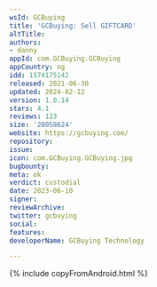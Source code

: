 ```yaml
---
wsId: GCBuying
title: 'GCBuying: Sell GIFTCARD'
altTitle: 
authors:
- danny
appId: com.GCBuying.GCBuying
appCountry: ng
idd: 1574175142
released: 2021-06-30
updated: 2024-02-12
version: 1.0.14
stars: 4.1
reviews: 123
size: '28058624'
website: https://gcbuying.com/
repository: 
issue: 
icon: com.GCBuying.GCBuying.jpg
bugbounty: 
meta: ok
verdict: custodial
date: 2023-06-10
signer: 
reviewArchive: 
twitter: gcbuying
social: 
features: 
developerName: GCBuying Technology

---
```


{% include copyFromAndroid.html %}
